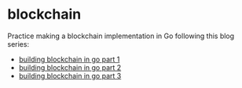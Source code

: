 # blockchain

Practice making a blockchain implementation in Go following this blog series:
- [building blockchain in go part 1](https://jeiwan.cc/posts/building-blockchain-in-go-part-1/)
- [building blockchain in go part 2](https://jeiwan.cc/posts/building-blockchain-in-go-part-2/)
- [building blockchain in go part 3](https://jeiwan.cc/posts/building-blockchain-in-go-part-3/)
